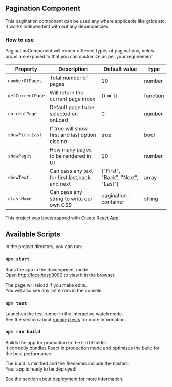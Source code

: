 ## Pagination Component

This pagination component can be used any where applicable like grids etc, 
It works independent with out any dependencies 

### How to use

PaginationComponent will render different types of paginations, below props
are exposed to that you can customize as per your requirement

| Property | Description | Default value | type |
| -------- | ----------- | ------------- | ---- |
| `numberOfPages`  | Total number of pages | 10 | number |
| `getCurrentPage`  | Will return the current page index | () => {} | function |
| `currentPage`  | Default page to be selected on onLoad  | 0 | number |
| `showFirstLast` | If true will show first and last option else no | true | bool |
| `showPages` | How many pages to be rendered in UI | 10 | number |
| `showText` |  Can pass any text for first,last,back and next | ["First", "Back", "Next", "Last"] | array |
| `className` | Can pass any string to write our own CSS | pagination-container | string |

This project was bootstrapped with [Create React App](https://github.com/facebook/create-react-app).

## Available Scripts

In the project directory, you can run:

### `npm start`

Runs the app in the development mode.<br>
Open [http://localhost:3000](http://localhost:3000) to view it in the browser.

The page will reload if you make edits.<br>
You will also see any lint errors in the console.

### `npm test`

Launches the test runner in the interactive watch mode.<br>
See the section about [running tests](https://facebook.github.io/create-react-app/docs/running-tests) for more information.

### `npm run build`

Builds the app for production to the `build` folder.<br>
It correctly bundles React in production mode and optimizes the build for the best performance.

The build is minified and the filenames include the hashes.<br>
Your app is ready to be deployed!

See the section about [deployment](https://facebook.github.io/create-react-app/docs/deployment) for more information.


